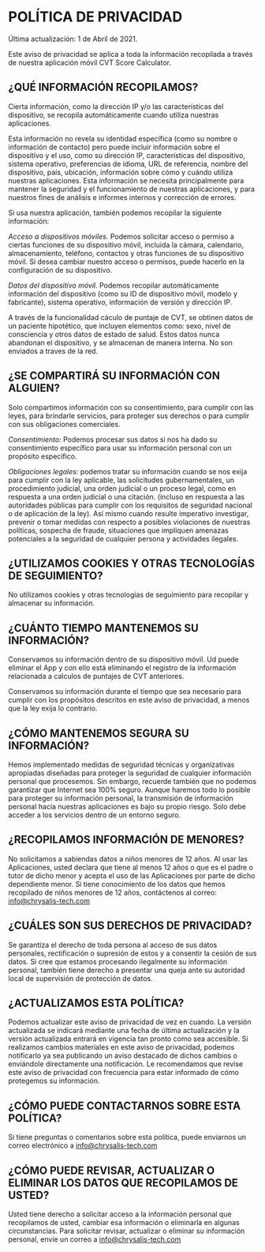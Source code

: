 # POLÍTICA DE PRIVACIDAD

Última actualización: 1 de Abril de 2021.

Este aviso de privacidad se aplica a toda la información recopilada a través de nuestra aplicación móvil CVT Score Calculator.

## ¿QUÉ INFORMACIÓN RECOPILAMOS?

Cierta información, como la dirección IP y/o las características del dispositivo, se recopila automáticamente cuando utiliza nuestras aplicaciones.

Esta información no revela su identidad específica (como su nombre o información de contacto) pero puede incluir información sobre el dispositivo y el uso, como su dirección IP, características del dispositivo, sistema operativo, preferencias de idioma, URL de referencia, nombre del dispositivo, país, ubicación, información sobre cómo y cuándo utiliza nuestras aplicaciones. Esta información se necesita principalmente para mantener la seguridad y el funcionamiento de nuestras aplicaciones, y para nuestros fines de análisis e informes internos y corrección de errores.

Si usa nuestra aplicación, también podemos recopilar la siguiente información:

*Acceso a dispositivos móviles.* Podemos solicitar acceso o permiso a ciertas funciones de su dispositivo móvil, incluida la cámara, calendario, almacenamiento, teléfono, contactos y otras funciones de su dispositivo móvil. Si desea cambiar nuestro acceso o permisos, puede hacerlo en la configuración de su dispositivo.

*Datos del dispositivo móvil.* Podemos recopilar automáticamente información del dispositivo (como su ID de dispositivo móvil, modelo y fabricante), sistema operativo, información de versión y dirección IP.

A través de la funcionalidad cáculo de puntaje de CVT, se obtinen datos de un paciente hipotético, que incluyen elementos como: sexo, nivel de consciencia y otros datos de estado de salud. Estos datos nunca abandonan el dispositivo, y se almacenan de manera interna. No son enviados a traves de la red.

## ¿SE COMPARTIRÁ SU INFORMACIÓN CON ALGUIEN?

Solo compartimos información con su consentimiento, para cumplir con las leyes, para brindarle servicios, para proteger sus derechos o para cumplir con sus obligaciones comerciales.

 *Consentimiento:* Podemos procesar sus datos si nos ha dado su consentimiento específico para usar su información personal con un propósito específico.

 *Obligaciones legales:* podemos tratar su información cuando se nos exija para cumplir con la ley aplicable, las solicitudes gubernamentales, un procedimiento judicial, una orden judicial o un proceso legal, como en respuesta a una orden judicial o una citación. (incluso en respuesta a las autoridades públicas para cumplir con los requisitos de seguridad nacional o de aplicación de la ley). Así mismo cuando resulte imperativo investigar, prevenir o tomar medidas con respecto a posibles violaciones de nuestras políticas, sospecha de fraude, situaciones que impliquen amenazas potenciales a la seguridad de cualquier persona y actividades ilegales.

## ¿UTILIZAMOS COOKIES Y OTRAS TECNOLOGÍAS DE SEGUIMIENTO?

No utilizamos cookies y otras tecnologías de seguimiento para recopilar y almacenar su información.

## ¿CUÁNTO TIEMPO MANTENEMOS SU INFORMACIÓN?

Conservamos su información dentro de su dispositivo móvil. Ud puede eliminar el App y con ello está eliminando el registro de la información relacionada a calculos de puntajes de CVT anteriores.

Conservamos su información durante el tiempo que sea necesario para cumplir con los propósitos descritos en este aviso de privacidad, a menos que la ley exija lo contrario.

## ¿CÓMO MANTENEMOS SEGURA SU INFORMACIÓN?

Hemos implementado medidas de seguridad técnicas y organizativas apropiadas diseñadas para proteger la seguridad de cualquier información personal que procesemos. Sin embargo, recuerde también que no podemos garantizar que Internet sea 100% seguro. Aunque haremos todo lo posible para proteger su información personal, la transmisión de información personal hacia nuestras aplicaciones es bajo su propio riesgo. Solo debe acceder a los servicios dentro de un entorno seguro.

## ¿RECOPILAMOS INFORMACIÓN DE MENORES?

No solicitamos a sabiendas datos a niños menores de 12 años. Al usar las Aplicaciones, usted declara que tiene al menos 12 años o que es el padre o tutor de dicho menor y
acepta el uso de las Aplicaciones por parte de dicho dependiente menor. Si tiene conocimiento de los datos que hemos recopilado de niños menores de 12 años, contáctenos al correo: [info@chrysalis-tech.com](mailto:info@chrysalis-tech.com?subject=CVTApp)

## ¿CUÁLES SON SUS DERECHOS DE PRIVACIDAD?

Se garantiza el derecho de toda persona al acceso de sus datos personales, rectificación o supresión de estos y a consentir la cesión de sus datos. Si cree que estamos procesando ilegalmente su información personal, también tiene derecho a presentar una queja ante su autoridad local de supervisión de protección de datos.

## ¿ACTUALIZAMOS ESTA POLÍTICA?

Podemos actualizar este aviso de privacidad de vez en cuando. La versión actualizada se indicará mediante una fecha de última actualización y la versión actualizada entrará en vigencia tan pronto como sea accesible. Si realizamos cambios materiales en este aviso de privacidad, podemos notificarlo ya sea publicando un aviso destacado de dichos cambios o enviándole directamente una notificación. Le recomendamos que revise este aviso de privacidad con frecuencia para estar informado de cómo protegemos su información.

## ¿CÓMO PUEDE CONTACTARNOS SOBRE ESTA POLÍTICA?

Si tiene preguntas o comentarios sobre esta política, puede enviarnos un correo electrónico a [info@chrysalis-tech.com](mailto:info@chrysalis-tech.com?subject=CVTApp)

## ¿CÓMO PUEDE REVISAR, ACTUALIZAR O ELIMINAR LOS DATOS QUE RECOPILAMOS DE USTED?

Usted tiene derecho a solicitar acceso a la información personal que recopilamos de usted, cambiar esa información o eliminarla en algunas circunstancias. Para solicitar revisar, actualizar o eliminar su información personal, envíe un correo a [info@chrysalis-tech.com](mailto:info@chrysalis-tech.com?subject=CVTApp)
